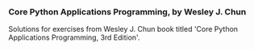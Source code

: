 ### Core Python Applications Programming, by Wesley J. Chun

Solutions for exercises from Wesley J. Chun book titled 'Core Python Applications Programming, 3rd Edition'.
